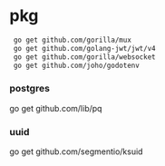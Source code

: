 # pkg
```bash
 go get github.com/gorilla/mux
 go get github.com/golang-jwt/jwt/v4
 go get github.com/gorilla/websocket
 go get github.com/joho/godotenv 
```
### postgres
go get github.com/lib/pq
### uuid 
go get github.com/segmentio/ksuid